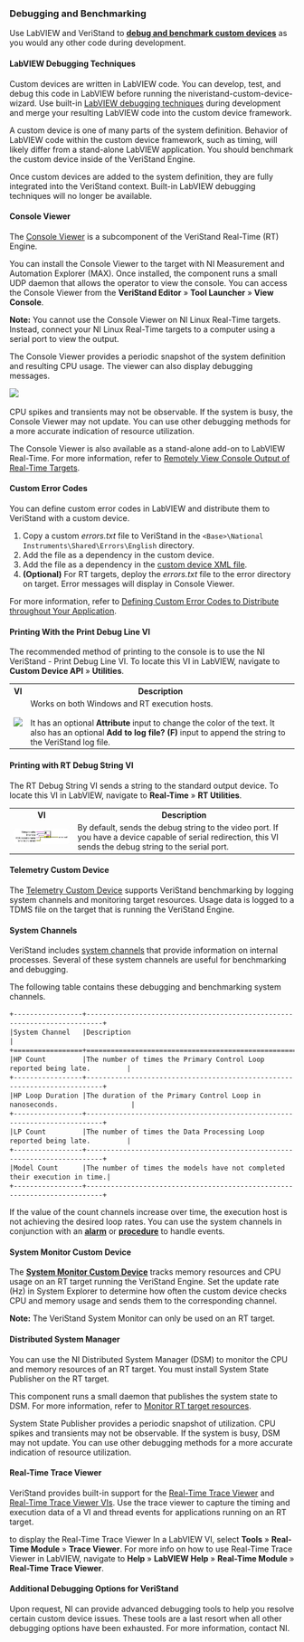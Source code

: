 ### Debugging and Benchmarking

Use LabVIEW and VeriStand to **[debug and benchmark custom devices](https://www.ni.com/documentation/en/veristand/latest/manual/custom-device-benchmark-debug/)** as you would any other code during development.

#### LabVIEW Debugging Techniques

Custom devices are written in LabVIEW code. You can develop, test, and debug this code in LabVIEW before running the niveristand-custom-device-wizard. Use built-in [LabVIEW debugging techniques](https://www.ni.com/en-us/support/documentation/supplemental/12/debugging-techniques-in-labview.html) during development and merge your resulting LabVIEW code into the custom device framework.

A custom device is one of many parts of the system definition. Behavior of LabVIEW code within the custom device framework, such as timing, will likely differ from a stand-alone LabVIEW application. You should benchmark the custom device inside of the VeriStand Engine.

Once custom devices are added to the system definition, they are fully integrated into the VeriStand context. Built-in LabVIEW debugging techniques will no longer be available.

#### Console Viewer

The [Console Viewer](https://www.ni.com/documentation/en/veristand/latest/manual/viewing-console-output/) is a subcomponent of the VeriStand Real-Time (RT) Engine.

You can install the Console Viewer to the target with NI Measurement and Automation Explorer (MAX). Once installed, the component runs a small UDP daemon that allows the operator to view the console. You can access the Console Viewer from the **VeriStand Editor** » **Tool Launcher** » **View Console**.

**Note:** You cannot use the Console Viewer on NI Linux Real-Time targets. Instead, connect your NI Linux Real-Time targets to a computer using a serial port to view the output.

The Console Viewer provides a periodic snapshot of the system definition and resulting CPU usage. The viewer can also display debugging messages.

![](images/ConsoleViewer1.jpg)

CPU spikes and transients may not be observable. If the system is busy, the Console Viewer may not update. You can use other debugging methods for a more accurate indication of resource utilization.

The Console Viewer is also available as a stand-alone add-on to LabVIEW Real-Time. For more information, refer to [Remotely View Console Output of Real-Time Targets](https://knowledge.ni.com/KnowledgeArticleDetails?id=kA03q000000x4TjCAI&l=en-US).

#### Custom Error Codes

You can define custom error codes in LabVIEW and distribute them to VeriStand with a custom device.
1. Copy a custom *errors.txt* file to VeriStand in the `<Base>\National Instruments\Shared\Errors\English` directory.
1. Add the file as a dependency in the custom device.
1. Add the file as a dependency in the [custom device XML file](https://www.ni.com/documentation/en/veristand/latest/manual/custom-device-xml/).
1. **(Optional)** For RT targets, deploy the *errors.txt* file to the error directory on target. Error messages will display in Console Viewer.

For more information, refer to [Defining Custom Error Codes to Distribute throughout Your Application](https://zone.ni.com/reference/en-XX/help/371361R-01/lvhowto/def_custom_error_text/).

#### Printing With the Print Debug Line VI
The recommended method of printing to the console is to use the NI VeriStand - Print Debug Line VI. To locate this VI in LabVIEW, navigate to **Custom Device API** » **Utilities**.

<table>
  <tr>
    <th>VI</th>
    <th>Description</th>
  </tr>
  <tr>
    <td><img src="images/NIVSdebugString.jpg"></td>
    <td>Works on both Windows and RT execution hosts. <br><br> It has an optional <strong>Attribute</strong> input to change the color of the text. It also has an optional <strong>Add to log file? (F)</strong> input to append the string to the VeriStand log file.</td>
  </tr>
</table>

#### Printing with RT Debug String VI

The RT Debug String VI sends a string to the standard output device. To locate this VI in LabVIEW, navigate to **Real-Time** » **RT Utilities**.

<table>
  <tr>
    <th>VI</th>
    <th>Description</th>
  </tr>
  <tr>
    <td><img src="images/RT_Debug_String_VI.jpg"></td>
    <td>By default, sends the debug string to the video port. If you have a device capable of serial redirection, this VI sends the debug string to the serial port.</td>
  </tr>
</table>

#### Telemetry Custom Device

The [Telemetry Custom Device](https://github.com/ni/niveristand-telemetry-custom-device/releases) supports VeriStand benchmarking by logging system channels and monitoring target resources. Usage data is logged to a TDMS file on the target that is running the VeriStand Engine.

#### System Channels

VeriStand includes [system channels](https://www.ni.com/documentation/en/veristand/latest/manual/system-channels/) that provide information on internal processes. Several of these system channels are useful for benchmarking and debugging.

The following table contains these debugging and benchmarking system channels.

```eval_rst
+-----------------+--------------------------------------------------------------------------+
|System Channel   |Description                                                               |
+=================+==========================================================================+
|HP Count         |The number of times the Primary Control Loop reported being late.         |
+-----------------+--------------------------------------------------------------------------+
|HP Loop Duration |The duration of the Primary Control Loop in nanoseconds.                  |
+-----------------+--------------------------------------------------------------------------+
|LP Count         |The number of times the Data Processing Loop reported being late.         |
+-----------------+--------------------------------------------------------------------------+
|Model Count      |The number of times the models have not completed their execution in time.|
+-----------------+--------------------------------------------------------------------------+
```

If the value of the count channels increase over time, the execution host is not achieving the desired loop rates. You can use the system channels in conjunction with an **[alarm](https://www.ni.com/documentation/en/veristand/latest/manual/add-configure-alarm/)** or **[procedure](https://www.ni.com/documentation/en/veristand/latest/manual/add-configure-procedure/)** to handle events.

#### System Monitor Custom Device

The **[System Monitor Custom Device](https://github.com/ni/niveristand-system-monitor-custom-device/releases)** tracks memory resources and CPU usage on an RT target running the VeriStand Engine. Set the update rate (Hz) in System Explorer to determine how often the custom device checks CPU and memory usage and sends them to the corresponding channel.

**Note:** The VeriStand System Monitor can only be used on an RT target.

#### Distributed System Manager

You can use the NI Distributed System Manager (DSM) to monitor the CPU and memory resources of an RT target. You must install System State Publisher on the RT target.

This component runs a small daemon that publishes the system state to DSM. For more information, refer to [Monitor RT target resources](https://zone.ni.com/reference/en-XX/help/372572E-01/sysman/monitoring_resources/).

System State Publisher provides a periodic snapshot of utilization. CPU spikes and transients may not be observable. If the system is busy, DSM may not update. You can use other debugging methods for a more accurate indication of resource utilization.

#### Real-Time Trace Viewer

VeriStand provides built-in support for the [Real-Time Trace Viewer](https://zone.ni.com/reference/en-XX/help/370715P-01/lvtracehelp/lv_tracetoolkit_help/) and [Real-Time Trace Viewer VIs](https://zone.ni.com/reference/en-XX/help/370715P-01/lvtrace/tracetoolkitvis_pal/). Use the trace viewer to capture the timing and execution data of a VI and thread events for applications running on an RT target.

to display the Real-Time Trace Viewer In a LabVIEW VI, select **Tools** » **Real-Time Module** » **Trace Viewer**. For more info on how to use Real-Time Trace Viewer in LabVIEW, navigate to **Help** » **LabVIEW Help** » **Real-Time Module** » **Real-Time Trace Viewer**.

#### Additional Debugging Options for VeriStand
Upon request, NI can provide advanced debugging tools to help you resolve certain custom device issues. These tools are a last resort when all other debugging options have been exhausted. For more information, contact NI.
